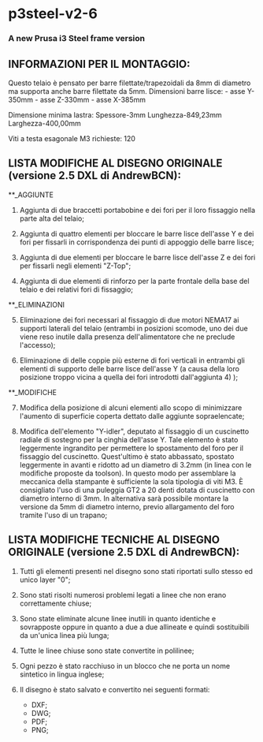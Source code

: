 # p3steel-v2-6
### A new Prusa i3 Steel frame version

## INFORMAZIONI PER IL MONTAGGIO:

Questo telaio è pensato per barre filettate/trapezoidali da 8mm di diametro ma supporta anche barre filettate da 5mm.
Dimensioni barre lisce:
	- asse Y-350mm
	- asse Z-330mm
	- asse X-385mm

Dimensione minima lastra:
Spessore-3mm
Lunghezza-849,23mm
Larghezza-400,00mm

Viti a testa esagonale M3 richieste: 120


## LISTA MODIFICHE AL DISEGNO ORIGINALE (versione 2.5 DXL di AndrewBCN):

**_AGGIUNTE

1. Aggiunta di due braccetti portabobine e dei fori per il loro fissaggio
 nella parte alta del telaio;

2. Aggiunta di quattro elementi per bloccare le barre lisce dell'asse Y
 e dei fori per fissarli in corrispondenza dei punti di appoggio delle barre lisce;

3. Aggiunta di due elementi per bloccare le barre lisce dell'asse Z
 e dei fori per fissarli negli elementi "Z-Top";

4. Aggiunta di due elementi di rinforzo per la parte frontale della base
 del telaio e dei relativi fori di fissaggio;
 
**_ELIMINAZIONI

5. Eliminazione dei fori necessari al fissaggio di due motori NEMA17 ai
 supporti laterali del telaio (entrambi in posizioni scomode, uno dei due
 viene reso inutile dalla presenza dell'alimentatore che ne preclude l'accesso);

6. Eliminazione di delle coppie più esterne di fori verticali in entrambi gli elementi
 di supporto delle barre lisce dell'asse Y (a causa della loro posizione troppo
 vicina a quella dei fori introdotti dall'aggiunta 4) );

**_MODIFICHE

7. Modifica della posizione di alcuni elementi allo scopo di minimizzare l'aumento
 di superficie coperta dettato dalle aggiunte sopraelencate;

8. Modifica dell'elemento "Y-idler", deputato al fissaggio di un cuscinetto radiale
 di sostegno per la cinghia dell'asse Y. Tale elemento è stato leggermente ingrandito
 per permettere lo spostamento del foro per il fissaggio del cuscinetto. Quest'ultimo
 è stato abbassato, spostato leggermente in avanti e ridotto ad un diametro di 3.2mm
 (in linea con le modifiche proposte da toolson). In questo modo per assemblare la
 meccanica della stampante è sufficiente la sola tipologia di viti M3. È consigliato
 l'uso di una puleggia GT2 a 20 denti dotata di cuscinetto con diametro interno di
 3mm. In alternativa sarà possibile montare la versione da 5mm di diametro interno,
 previo allargamento del foro tramite l'uso di un trapano;


## LISTA MODIFICHE TECNICHE AL DISEGNO ORIGINALE (versione 2.5 DXL di AndrewBCN):

1. Tutti gli elementi presenti nel disegno sono stati riportati sullo stesso ed
 unico layer "0";

2. Sono stati risolti numerosi problemi legati a linee che non erano correttamente
 chiuse;

3. Sono state eliminate alcune linee inutili in quanto identiche e sovrapposte
 oppure in quanto a due a due allineate e quindi sostituibili da un'unica
 linea più lunga;

4. Tutte le linee chiuse sono state convertite in polilinee;

5. Ogni pezzo è stato racchiuso in un blocco che ne porta un nome sintetico in
 lingua inglese;

6. Il disegno è stato salvato e convertito nei seguenti formati:
    - DXF;
    - DWG;
    - PDF;
    - PNG;
